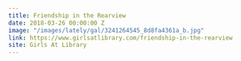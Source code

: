 ```yaml
---
title: Friendship in the Rearview
date: 2018-03-26 00:00:00 Z
image: "/images/lately/gal/3241264545_8d8fa4361a_b.jpg"
link: https://www.girlsatlibrary.com/friendship-in-the-rearview
site: Girls At Library
---
```


